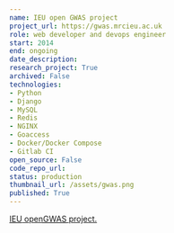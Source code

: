 ```yaml
---
name: IEU open GWAS project
project_url: https://gwas.mrcieu.ac.uk
role: web developer and devops engineer
start: 2014
end: ongoing
date_description: 
research_project: True
archived: False
technologies: 
- Python
- Django
- MySQL
- Redis
- NGINX
- Goaccess
- Docker/Docker Compose
- Gitlab CI
open_source: False
code_repo_url: 
status: production
thumbnail_url: /assets/gwas.png
published: True
---
```

<a href="https://gwas.mrcieu.ac.uk"><abbr title="Integrative Epidemiology Unit">IEU</abbr> open<abbr title="Genome-wide association studies">GWAS</abbr> project.</a>
